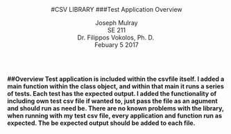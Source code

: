 <center>
#CSV LIBRARY
###Test Application Overview

Joseph Mulray<br/>
SE 211 <br/>
Dr. Filippos Vokolos, Ph. D. <br/>
Febuary 5 2017<br/>
</center>

<strong>
<br/>
<br/>

##Overview
Test application is included within the csvfile itself. I added a main function within the class object, and within that main it runs a series of tests. Each test has the expected output. I added the functionality of including own test csv file if wanted to, just pass the file as an agument and should run as need be. There are no known problems with the library, when running with my test csv file, every application and function run as expected. The be expected output should be added to each file.